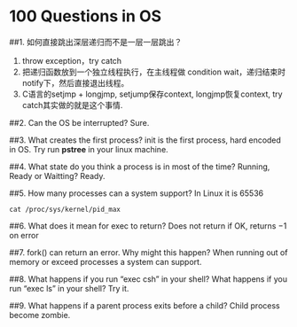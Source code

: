 # 100 Questions in OS

##1. 如何直接跳出深层递归而不是一层一层跳出？

1. throw exception，try catch
2. 把递归函数放到一个独立线程执行，在主线程做 condition wait，递归结束时notify下，然后直接退出线程。
3. C语言的setjmp + longjmp, setjump保存context, longjmp恢复context, try catch其实做的就是这个事情.


##2. Can the OS be interrupted? 
Sure.

##3. What creates the first process?
init is the first process, hard encoded in OS. Try run **pstree** in your linux machine.

##4. What state do you think a process is in most of the time? Running, Ready or Waitting?
Ready.

##5. How many processes can a system support?
In Linux it is 65536
    
    cat /proc/sys/kernel/pid_max
    
##6. What does it mean for exec to return?
Does not return if OK, returns −1 on error

##7. fork() can return an error. Why might this happen?
When running out of memory or exceed processes a system can support.

##8. What happens if you run “exec csh” in your shell? What happens if you run “exec ls” in your shell? Try it.

##9. What happens if a parent process exits before a child?
Child process become zombie.